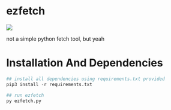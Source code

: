 # ezfetch
<img src="https://i.postimg.cc/8z91Ww4S/ezfetch.png"></img>

not a simple python fetch tool, but yeah


# Installation And Dependencies
```python
## install all dependencies using requirements.txt provided
pip3 install -r requirements.txt

## run ezfetch
py ezfetch.py

```
